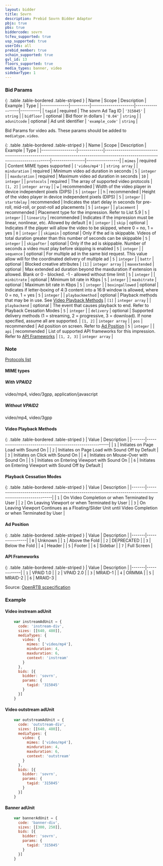 ```yaml
---
layout: bidder
title: Sovrn
description: Prebid Sovrn Bidder Adaptor
pbjs: true
pbs: true
biddercode: sovrn
tcfeu_supported: true
usp_supported: true
userIds: all
prebid_member: true
schain_supported: true
gvl_id: 13
floors_supported: true
media_types: banner, video
sidebarType: 1
---
```


### Bid Params

{: .table .table-bordered .table-striped }
| Name         | Scope    | Description          | Example          | Type     |
|--------------|----------|----------------------|------------------|----------|
| `tagid`      | required | The sovrn Ad Tag ID  | `'315045'`       | `string` |
| `bidfloor`   | optional | Bid floor in dollars | `'0.04'`         | `string` |
| `adunitcode` | optional | Ad unit identifier   | `'example_code'` | `string` |

Bid Params for video ads. These params should be added to `mediatype.video`.

{: .table .table-bordered .table-striped }
| Name             | Scope       | Description                                                                                                                    | Example         | Type            |
|------------------|-------------|--------------------------------------------------------------------------------------------------------------------------------|-----------------|-----------------|
| `mimes`          | required    | Content MIME types supported                                                                                                   | `['video/mp4']` | `string array`  |
| `minduration`    | required    | Minimum video ad duration in seconds                                                                                           | `5`             | `integer`       |
| `maxduration`    | required    | Maximum video ad duration in seconds                                                                                           | `10`            | `integer`       |
| `protocols`      | required    | The array of supported video protocols                                                                                         | `[1, 2]`        | `integer array` |
| `w`              | recommended | Width of the video player in device independent pixels (DIPS)                                                                  | `5`             | `integer`       |
| `h`              | recommended | Height of the video player in device independent pixels (DIPS)                                                                 | `5`             | `integer`       |
| `startdelay`     | recommended | Indicates the start delay in seconds for pre-roll, mid-roll, or post-roll ad placements                                        | `5`             | `integer`       |
| `placement`      | recommended | Placement type for the impression. Refer to List 5.9                                                                           | `5`             | `integer`       |
| `linearity`      | recommended | Indicates if the impression must be linear, nonlinear, etc. Allowed by default                                                 | `0`             | `integer`       |
| `skip`           | optional    | Indicates if the player will allow the video to be skipped, where 0 = no, 1 = yes                                              | `0`             | `integer`       |
| `skipmin`        | optional    | Only if the ad is skippable. Videos of total duration greater than this number of seconds can be skippable                     | `5`             | `integer`       |
| `skipafter`      | optional    | Only if the ad is skippable. Number of seconds a video must play before skipping is enabled                                    | `5`             | `integer`       |
| `sequence`       | optional    | For multiple ad in the same bid request. This value allow will for the coordinated delivery of multiple ad                     | `5`             | `integer`       |
| `battr`          | optional    | Blocked creative attributes                                                                                                    | `[1]`           | `integer array` |
| `maxextended`    | optional    | Max extended ad duration beyond the maxduration if extension is allowed. Blank or 0 - blocked. -1 - allowed without time limit | `5`             | `integer`       |
| `minbitrate`     | optional    | Minimum bit rate in Kbps                                                                                                       | `5`             | `integer`       |
| `maxbitrate`     | optional    | Maximum bit rate in Kbps                                                                                                       | `5`             | `integer`       |
| `boxingallowed`  | optional    | Indicates if letter-boxing of 4:3 content into a 16:9 window is allowed, where 0 = no, 1 = yes                                 | `5`             | `integer`       |
| `playbackmethod` | optional    | Playback methods that may be in use. See [Video Playback Methods](#video-playback-methods)                                     | `[1]`           | `integer array` |
| `playbackend`    | optional    | The event that causes playback to end. Refer to Playback Cessation Modes                                                       | `5`             | `integer`       |
| `delivery`       | optional    | Supported delivery methods (1 = streaming, 2 = progressive, 3 = download). If none specified, assume all are supported.        | `[1, 2]`        | `integer array` |
| `pos`            | recommended | Ad position on screen. Refer to [Ad Position](#ad-position)                                                                    | `5`             | `integer`       |
| `api`            | recommended | List of supported API frameworks for this impression. Refer to [API Frameworks](#sovrn-api-frameworks)                               | `[1, 2, 3]`     | `integer array` |

### Note

[Protocols list](https://docs.prebid.org/dev-docs/bidders/epsilon.html#protocols)

#### MIME types

##### With VPAID2  

video/mp4,
video/3gpp,
application/javascript

##### Without VPAID2

video/mp4,
video/3gpp

#### Video Playback Methods

{: .table .table-bordered .table-striped }
| Value | Description                                              |
|-------|----------------------------------------------------------|
| `1`   | Initiates on Page Load with Sound On                     |
| `2`   | Initiates on Page Load with Sound Off by Default         |
| `3`   | Initiates on Click with Sound On                         |
| `4`   | Initiates on Mouse-Over with Sound On                    |
| `5`   | Initiates on Entering Viewport with Sound On             |
| `6`   | Initiates on Entering Viewport with Sound Off by Default |

#### Playback Cessation Modes

{: .table .table-bordered .table-striped }
| Value | Description                                                                                               |
|-------|-----------------------------------------------------------------------------------------------------------|
| `1`   | On Video Completion or when Terminated by User                                                            |
| `2`   | On Leaving Viewport or when Terminated by User                                                            |
| `3`   | On Leaving Viewport Continues as a Floating/Slider Unit until Video Completion or when Terminated by User |

#### Ad Position

{: .table .table-bordered .table-striped }
| Value | Description    |
|-------|----------------|
| `0`   | Unknown        |
| `1`   | Above the Fold |
| `2`   | DEPRECATED     |
| `3`   | Below the Fold |
| `4`   | Header         |
| `5`   | Footer         |
| `6`   | Sidebar        |
| `7`   | Full Screen    |

<a id="sovrn-api-frameworks"></a>

#### API Frameworks

{: .table .table-bordered .table-striped }
| Value | Description |
|-------|-------------|
| `1`   | VPAID 1.0   |
| `2`   | VPAID 2.0   |
| `3`   | MRAID-1     |
| `4`   | ORMMA       |
| `5`   | MRAID-2     |
| `6`   | MRAID-3     |

Source: [OpenRTB scpecification](https://www.iab.com/wp-content/uploads/2016/03/OpenRTB-API-Specification-Version-2-5-FINAL.pdf)

### Example

#### Video instream adUnit

```javascript
    var instreamAdUnit = {
      code: 'instream-div',
      sizes: [[640, 480]],
      mediaTypes: {
        video: {
          mimes: ['video/mp4'],
          minduration: 4,
          maxduration: 6,
          context: 'instream'
        }
      },
      bids: [{
        bidder: 'sovrn',
        params: {
          tagid: '315045'
        }
      }]
    }
```

#### Video outstream adUnit

```javascript
    var outstreamAdUnit = {
      code: 'outstream-div',
      sizes: [[640, 480]],
      mediaTypes: {
        video: {
          mimes: ['video/mp4'],
          minduration: 4,
          maxduration: 6,
          context: 'outstream'
        }
      },
      bids: [{
        bidder: 'sovrn',
        params: {
          tagid: '315045'
        }
      }]
    }
```

#### Banner adUnit

```javascript
    var bannerAdUnit = {
      code: 'banner-div',
      sizes: [[300, 250]],
      bids: [{
        bidder: 'sovrn',
        params: {
          tagid: '315045'
        }
      }]
    }
```
